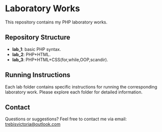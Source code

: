 # Laboratory Works

This repository contains my PHP laboratory works.

## Repository Structure

- **lab_1**: basic PHP syntax.
- **lab_2**: PHP+HTML.
- **lab_3**: PHP+HTML+CSS(for,while,OOP,scandir).


## Running Instructions

Each lab folder contains specific instructions for running the corresponding laboratory work. Please explore each folder for detailed information.

<!-- ## List of Laboratory Works

1. [Laboratory Work 1](lab1/): Brief description of Laboratory Work 1.
2. [Laboratory Work 2](lab_2/): Brief description of Laboratory Work 2.
3. [Laboratory Work 3](lab_3/): Brief description of Laboratory Work 3.
   ... -->

## Contact

Questions or suggestions? Feel free to contact me via email: trebisvictoria@outlook.com
